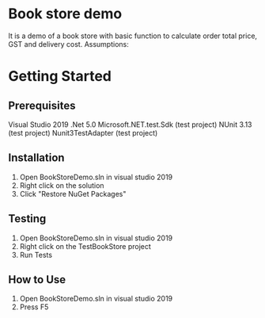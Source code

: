 # Book store demo
It is a demo of a book store with basic function to calculate order total price, GST and delivery cost.
Assumptions:

# Getting Started
## Prerequisites
Visual Studio 2019
.Net 5.0
Microsoft.NET.test.Sdk (test project)
NUnit 3.13 (test project)
Nunit3TestAdapter (test project)

## Installation
1. Open BookStoreDemo.sln in visual studio 2019
2. Right click on the solution
3. Click "Restore NuGet Packages"

## Testing
1. Open BookStoreDemo.sln in visual studio 2019
2. Right click on the TestBookStore project
3. Run Tests

## How to Use
1. Open BookStoreDemo.sln in visual studio 2019
2. Press F5

